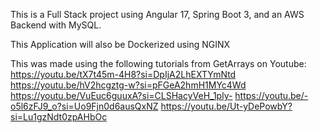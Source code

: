 This is a Full Stack project using Angular 17, Spring Boot 3, and an AWS Backend with MySQL. 

This Application will also be Dockerized using NGINX

This was made using the following tutorials from GetArrays on Youtube: 
https://youtu.be/tX7t45m-4H8?si=DpIjA2LhEXTYmNtd
https://youtu.be/hV2hcgztg-w?si=pFGeA2hmH1MYc4Wd
https://youtu.be/VuEuc6guuxA?si=CLSHacyVeH_1ply-
https://youtu.be/-o5l6zFJ9_o?si=Uo9Fjn0d6ausQxNZ
https://youtu.be/Ut-yDePowbY?si=Lu1gzNdt0zpAHbOc
